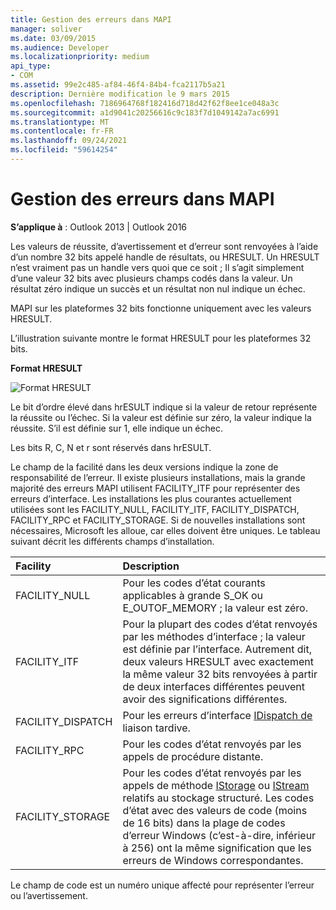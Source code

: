 ```yaml
---
title: Gestion des erreurs dans MAPI
manager: soliver
ms.date: 03/09/2015
ms.audience: Developer
ms.localizationpriority: medium
api_type:
- COM
ms.assetid: 99e2c485-af84-46f4-84b4-fca2117b5a21
description: Dernière modification le 9 mars 2015
ms.openlocfilehash: 7186964768f182416d718d42f62f8ee1ce048a3c
ms.sourcegitcommit: a1d9041c20256616c9c183f7d1049142a7ac6991
ms.translationtype: MT
ms.contentlocale: fr-FR
ms.lasthandoff: 09/24/2021
ms.locfileid: "59614254"
---
```

# <a name="error-handling-in-mapi"></a>Gestion des erreurs dans MAPI

**S’applique à** : Outlook 2013 | Outlook 2016 
  
Les valeurs de réussite, d’avertissement et d’erreur sont renvoyées à l’aide d’un nombre 32 bits appelé handle de résultats, ou HRESULT. Un HRESULT n’est vraiment pas un handle vers quoi que ce soit ; Il s’agit simplement d’une valeur 32 bits avec plusieurs champs codés dans la valeur. Un résultat zéro indique un succès et un résultat non nul indique un échec.
  
MAPI sur les plateformes 32 bits fonctionne uniquement avec les valeurs HRESULT.
  
L’illustration suivante montre le format HRESULT pour les plateformes 32 bits.
  
**Format HRESULT**
  
![Format HRESULT](media/amapi_49.gif "Format HRESULT")
  
Le bit d’ordre élevé dans hrESULT indique si la valeur de retour représente la réussite ou l’échec. Si la valeur est définie sur zéro, la valeur indique la réussite. S’il est définie sur 1, elle indique un échec.
  
Les bits R, C, N et r sont réservés dans hrESULT.
  
Le champ de la facilité dans les deux versions indique la zone de responsabilité de l’erreur. Il existe plusieurs installations, mais la grande majorité des erreurs MAPI utilisent FACILITY_ITF pour représenter des erreurs d’interface. Les installations les plus courantes actuellement utilisées sont les FACILITY_NULL, FACILITY_ITF, FACILITY_DISPATCH, FACILITY_RPC et FACILITY_STORAGE. Si de nouvelles installations sont nécessaires, Microsoft les alloue, car elles doivent être uniques. Le tableau suivant décrit les différents champs d’installation.
  
|Facility|Description|
|:-----|:-----|
|FACILITY_NULL  <br/> |Pour les codes d’état courants applicables à grande S_OK ou E_OUTOF_MEMORY ; la valeur est zéro.  <br/> |
|FACILITY_ITF  <br/> |Pour la plupart des codes d’état renvoyés par les méthodes d’interface ; la valeur est définie par l’interface. Autrement dit, deux valeurs HRESULT avec exactement la même valeur 32 bits renvoyées à partir de deux interfaces différentes peuvent avoir des significations différentes.  <br/> |
|FACILITY_DISPATCH  <br/> |Pour les erreurs d’interface [IDispatch de](https://msdn.microsoft.com/library/ms221608.aspx) liaison tardive.  <br/> |
|FACILITY_RPC  <br/> |Pour les codes d’état renvoyés par les appels de procédure distante.  <br/> |
|FACILITY_STORAGE  <br/> |Pour les codes d’état renvoyés par les appels de méthode [IStorage](https://msdn.microsoft.com/library/aa380015%28VS.85%29.aspx) ou [IStream](https://msdn.microsoft.com/library/aa380034%28VS.85%29.aspx) relatifs au stockage structuré. Les codes d’état avec des valeurs de code (moins de 16 bits) dans la plage de codes d’erreur Windows (c’est-à-dire, inférieur à 256) ont la même signification que les erreurs de Windows correspondantes.  <br/> |
   
Le champ de code est un numéro unique affecté pour représenter l’erreur ou l’avertissement.
  

